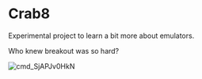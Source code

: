 # Crab8
Experimental project to learn a bit more about emulators.

Who knew breakout was so hard?

![cmd_SjAPJv0HkN](https://github.com/user-attachments/assets/bf9a0293-4579-468f-8555-0a688fa1dbe3)
